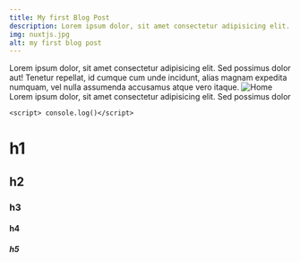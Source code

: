 ```yaml
---
title: My first Blog Post
description: Lorem ipsum dolor, sit amet consectetur adipisicing elit. Sed possimus dolor aut! Tenetur repellat, id cumque cum unde incidunt, alias magnam expedita numquam, vel nulla assumenda accusamus atque vero itaque.
img: nuxtjs.jpg
alt: my first blog post
---
```


Lorem ipsum dolor, sit amet consectetur adipisicing elit. Sed possimus dolor aut! Tenetur repellat, id cumque cum unde incidunt, alias magnam expedita numquam, vel nulla assumenda accusamus atque vero itaque.
![Home](~/assets/images/article/001-create-blog-with-nuxt/home.png)
Lorem ipsum dolor, sit amet consectetur adipisicing elit. Sed possimus dolor

`<script> console.log()</script>`

# h1

## h2

### h3

#### h4

##### h5
